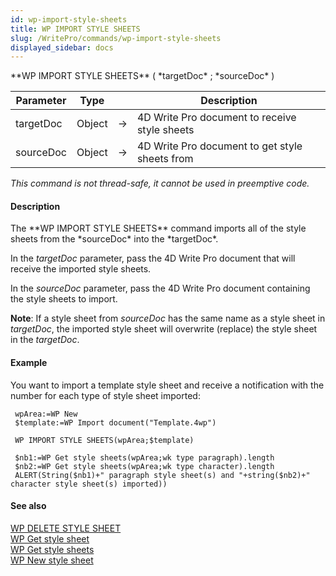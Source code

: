 ```yaml
---
id: wp-import-style-sheets
title: WP IMPORT STYLE SHEETS
slug: /WritePro/commands/wp-import-style-sheets
displayed_sidebar: docs
---
```


<!--REF #_command_.WP IMPORT STYLE SHEETS.Syntax-->**WP IMPORT STYLE SHEETS** ( *targetDoc* ; *sourceDoc* )<!-- END REF-->
<!--REF #_command_.WP IMPORT STYLE SHEETS.Params-->
| Parameter | Type |  | Description |
| --- | --- | --- | --- |
| targetDoc | Object | &#8594;  | 4D Write Pro document to receive style sheets |
| sourceDoc | Object | &#8594;  | 4D Write Pro document to get style sheets from |

<!-- END REF-->

*This command is not thread-safe, it cannot be used in preemptive code.*


#### Description 

<!--REF #_command_.WP IMPORT STYLE SHEETS.Summary-->The **WP IMPORT STYLE SHEETS** command imports all of the style sheets from the *sourceDoc* into the *targetDoc*.<!-- END REF-->

In the *targetDoc* parameter, pass the 4D Write Pro document that will receive the imported style sheets.

In the *sourceDoc* parameter, pass the 4D Write Pro document containing the style sheets to import. 

**Note**: If a style sheet from *sourceDoc* has the same name as a style sheet in *targetDoc*, the imported style sheet will overwrite (replace) the style sheet in the *targetDoc*.

#### Example 

You want to import a template style sheet and receive a notification with the number for each type of style sheet imported:

```4d
 wpArea:=WP New
 $template:=WP Import document("Template.4wp")
 
 WP IMPORT STYLE SHEETS(wpArea;$template)
 
 $nb1:=WP Get style sheets(wpArea;wk type paragraph).length
 $nb2:=WP Get style sheets(wpArea;wk type character).length
 ALERT(String($nb1)+" paragraph style sheet(s) and "+string($nb2)+" character style sheet(s) imported))
```

#### See also 

[WP DELETE STYLE SHEET](wp-delete-style-sheet.md)  
[WP Get style sheet](wp-get-style-sheet.md)  
[WP Get style sheets](wp-get-style-sheets.md)  
[WP New style sheet](wp-new-style-sheet.md)  